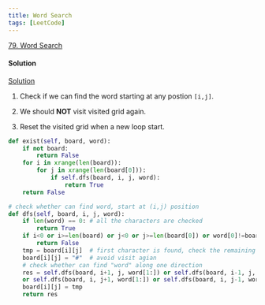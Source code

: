 ```yaml
---
title: Word Search
tags: [LeetCode]
---
```


[79. Word Search](https://leetcode.com/problems/word-search/)
#### Solution
[Solution](https://leetcode.com/problems/word-search/discuss/27660/Python-dfs-solution-with-comments.)
1. Check if we can find the word starting at any postion `[i,j]`.

1. We should **NOT** visit visited grid again.

1. Reset the visited grid when a new loop start.
```python
def exist(self, board, word):
    if not board:
        return False
    for i in xrange(len(board)):
        for j in xrange(len(board[0])):
            if self.dfs(board, i, j, word):
                return True
    return False

# check whether can find word, start at (i,j) position    
def dfs(self, board, i, j, word):
    if len(word) == 0: # all the characters are checked
        return True
    if i<0 or i>=len(board) or j<0 or j>=len(board[0]) or word[0]!=board[i][j]:
        return False
    tmp = board[i][j]  # first character is found, check the remaining part
    board[i][j] = "#"  # avoid visit agian 
    # check whether can find "word" along one direction
    res = self.dfs(board, i+1, j, word[1:]) or self.dfs(board, i-1, j, word[1:]) \
    or self.dfs(board, i, j+1, word[1:]) or self.dfs(board, i, j-1, word[1:])
    board[i][j] = tmp
    return res
```